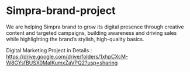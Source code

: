 # Simpra-brand-project
We are helping Simpra brand to grow its digital presence through creative content and targeted campaigns, building awareness and driving sales while highlighting the brand’s stylish, high-quality basics.

Digital Marketing Project in Details : https://drive.google.com/drive/folders/1xhpCXcM-W8GYsfBUSX0MaIKumxZaVPQ2?usp=sharing
